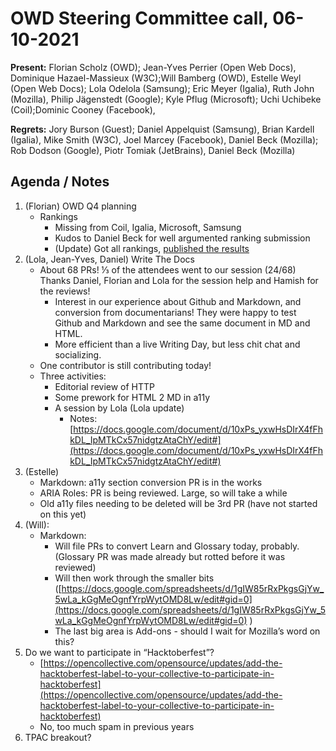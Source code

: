# OWD Steering Committee call, 06-10-2021

**Present:** Florian Scholz (OWD); Jean-Yves Perrier (Open Web Docs), Dominique Hazael-Massieux (W3C);Will Bamberg (OWD), Estelle Weyl (Open Web Docs); Lola Odelola (Samsung);  Eric Meyer (Igalia), Ruth John (Mozilla), Philip Jägenstedt (Google);  Kyle Pflug (Microsoft); Uchi Uchibeke (Coil);Dominic Cooney (Facebook), 

**Regrets:** Jory Burson (Guest); Daniel Appelquist (Samsung), Brian Kardell (Igalia), Mike Smith (W3C), Joel Marcey (Facebook), Daniel Beck (Mozilla); Rob Dodson (Google), Piotr Tomiak (JetBrains), Daniel Beck (Mozilla)

## Agenda / Notes


1. (Florian) OWD Q4 planning
    - Rankings
        - Missing from Coil, Igalia, Microsoft, Samsung
        - Kudos to Daniel Beck for well argumented ranking submission
        - (Update) Got all rankings, [published the results](https://github.com/openwebdocs/project/issues/55#issuecomment-937625420)
2. (Lola, Jean-Yves, Daniel) Write The Docs
    - About 68 PRs! ⅓ of the attendees went to our session (24/68) Thanks Daniel, Florian and Lola for the session help and Hamish for the reviews!
        - Interest in our experience about Github and Markdown, and conversion from documentarians! They were happy to test Github and Markdown and see the same document in MD and HTML.
        - More efficient than a live Writing Day, but less chit chat and socializing.
    - One contributor is still contributing today!
    - Three activities:
        - Editorial review of HTTP
        - Some prework for HTML 2 MD in a11y
        - A session by Lola (Lola update)
            - Notes: [https://docs.google.com/document/d/10xPs_yxwHsDIrX4fFhkDL_IpMTkCx57nidgtzAtaChY/edit#](https://docs.google.com/document/d/10xPs_yxwHsDIrX4fFhkDL_IpMTkCx57nidgtzAtaChY/edit#) 
3. (Estelle) 
    - Markdown: a11y section conversion PR is in the works
    - ARIA Roles: PR is being reviewed. Large, so will take a while
    - Old a11y files needing to be deleted will be 3rd PR (have not started on this yet)
4. (Will):
    - Markdown:
        - Will file PRs to convert Learn and Glossary today, probably. (Glossary PR was made already but rotted before it was reviewed)
        - Will then work through the smaller bits ([https://docs.google.com/spreadsheets/d/1gIW85rRxPkgsGjYw_5wLa_kGgMeOgnfYrpWytOMD8Lw/edit#gid=0](https://docs.google.com/spreadsheets/d/1gIW85rRxPkgsGjYw_5wLa_kGgMeOgnfYrpWytOMD8Lw/edit#gid=0) )
        - The last big area is Add-ons - should I wait for Mozilla’s word on this?
5. Do we want to participate in “Hacktoberfest”?
    - [https://opencollective.com/opensource/updates/add-the-hacktoberfest-label-to-your-collective-to-participate-in-hacktoberfest](https://opencollective.com/opensource/updates/add-the-hacktoberfest-label-to-your-collective-to-participate-in-hacktoberfest) 
    - No, too much spam in previous years
6. TPAC breakout?